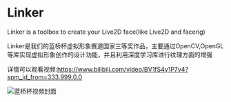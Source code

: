 # Linker
Linker is a toolbox to create your Live2D face(like Live2D and facerig)

Linker是我们的蓝桥杯虚拟形象赛道国家三等奖作品，主要通过OpenCV,OpenGL等库实现虚拟形象创作的设计功能，并且利用深度学习库进行纹理方面的增强

详情可以观看视频:https://www.bilibili.com/video/BV1fS4y1P7v4?spm_id_from=333.999.0.0

![蓝桥杯视频封面](https://user-images.githubusercontent.com/88324880/180850041-6324cbe8-223c-422c-ac46-b00693be17d6.jpg)


